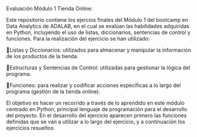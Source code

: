 Evaluación Módulo 1 Tienda Online:

Este repositorio contiene los ejercios finales del Módulo 1 del bootcamp en Data Analytics de ADALAB, en el cual se evalúan las habilidades adquiridas en Python, incluyendo el uso de listas, diccionarios, sentencias de control y funciones. 
Para la realización del ejercicio se han utilizado:

📌Listas y Diccionarios: utilizados para almacenar y manipular la información de los productos de la tienda.

📌Estructuras y Sentencias de Control: utilizadas para gestionar la lógica del programa.

📌Funciones: para realizar y codificar acciones específicas a lo largo del programa (gestión de la tienda online). 

El objetivo es hacer un recorrido a través de lo aprendido en este módulo centrado en Python, principal lenguaje de programación para el desarrollo del proyecto.
En el desarrollo del ejercicio aparecen primero las funciones definidas que se van a utilizar a lo largo del ejercicio, y a continuación los ejercicios resueltos.  
